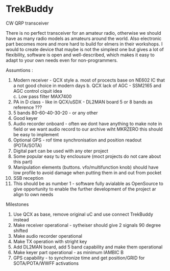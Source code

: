 # TrekBuddy
CW QRP transceiver 

There is no perfect transceiver for an amateur radio, otherwise we should have as many radio models as amateurs around the world. Also electronic part becomes more and more hard to build for elmers in their workshops. I would to create device that maybe is not the simplest one but gives a lot of flexibility, software is open and well-described, which makes it easy to adapt to your own needs even for non-programmers.

Assumtions : 
  1. Modern receiver - QCX style
      a. most of procects base on NE602 IC that a not good choice in modern days
      b. QCX lack of AGC - SSM2165 and AGC control ciquit idea  
      c. Low pass filter MAX7400
  2. PA in D class - like in QCX/uSDX - DL2MAN board 5 or 8 bands as reference ??? 
  3. 5 bands 80-60-40-30-20 - or any other
  4. Good keyer
  5. Audio recorder onboard - often we dont have anything to make note in field or we want audio record to our archive wiht MKRZERO this should be easy to implement
  6. Optional GPS - rof time synchronisation and position readout (POTA/SOTA)
  7. Digital part can be used with any oter project
  8. Some popular easy tu by enclousure (moct projects do not care about this part)
  9. Manipulation elements (buttons. vfo/multifunction knob) should have low profile to avoid damage when putting them in and out from pocket
  10. SSB reception
  11. This should be as number 1 - software fully avialable as OpenSource to give opportunity to enable the further development of the project ar align to own needs

Milestones
  1. Use QCX as base, remove original uC and use connect TrekBuddy instead
  2. Make receiver operational - sytheiser should give 2 signals 90 degree shifted
  3. Make audio recorder operational
  3. Make TX operation with stright key
  4. Add DL2MAN board, add 5 band capability and make them operational
  5. Make keyer part operational - as minimum IAMBIC B
  6. GPS capability - to synchronize time and get position/GRID for SOTA/POTA/WWFF activations
